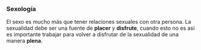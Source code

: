 ### Sexología

El sexo es mucho más que tener relaciones sexuales con otra persona. La sexualidad debe ser una fuente de **placer** y **disfrute**, cuando esto no es así es importante trabajar para volver a disfrutar de la sexualidad de una manera **plena**.
